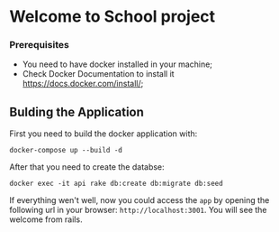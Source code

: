 # Welcome to School project

### Prerequisites

- You need to have docker installed in your machine;
- Check Docker Documentation to install it https://docs.docker.com/install/;

## Bulding the Application
First you need to  build the docker application with:

```
docker-compose up --build -d
```
After that you need to create the databse:
```
docker exec -it api rake db:create db:migrate db:seed
```
If everything wen't well, now you could access the `app` by opening the following url in your browser: `http://localhost:3001`.  You will see the welcome from rails.